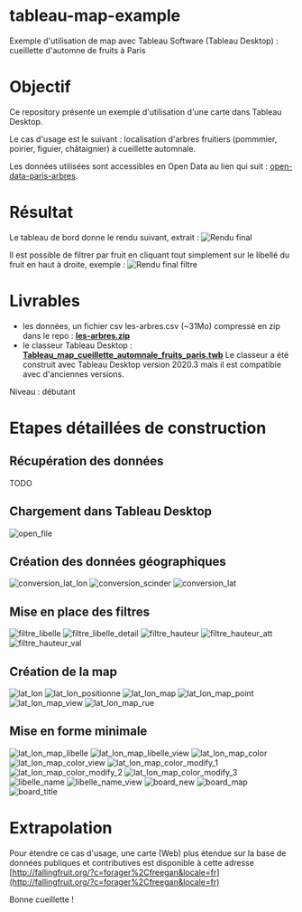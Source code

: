 # tableau-map-example
Exemple d'utilisation de map avec Tableau Software (Tableau Desktop) : cueillette d'automne de fruits à Paris

# Objectif
Ce repository présente un exemple d'utilisation d'une carte dans Tableau Desktop.

Le cas d'usage est le suivant : localisation d'arbres fruitiers (pommmier, poirier, figuier, châtaignier) à cueillette automnale.

Les données utilisées sont accessibles en Open Data au lien qui suit : [open-data-paris-arbres](https://opendata.paris.fr/explore/dataset/les-arbres/export/?disjunctive.typeemplacement&disjunctive.arrondissement&disjunctive.libellefrancais&disjunctive.genre&disjunctive.espece&disjunctive.varieteoucultivar&disjunctive.stadedeveloppement&disjunctive.remarquable
).

# Résultat
Le tableau de bord donne le rendu suivant, extrait : ![Rendu final](/screenshots/Tableau%20Desktop%20-%20map%20-%20cueillette%20automnale%20de%20fruits%20paris%20v2.PNG)

Il est possible de filtrer par fruit en cliquant tout simplement sur le libellé du fruit en haut à droite, exemple :
![Rendu final filtre](/screenshots/Tableau%20Desktop%20-%20map%20-%20filtre%20pommier%20paris.PNG)

# Livrables 
 - les données, un fichier csv les-arbres.csv (~31Mo) compressé en zip dans le repo : **[les-arbres.zip](les-arbres.zip)**
 - le classeur Tableau Desktop : **[Tableau_map_cueillette_automnale_fruits_paris.twb](Tableau_map_cueillette_automnale_fruits_paris.twb)**
Le classeur a été construit avec Tableau Desktop version 2020.3 mais il est compatible avec d'anciennes versions.

Niveau : débutant

# Etapes détaillées de construction

## Récupération des données
TODO
## Chargement dans Tableau Desktop
![open_file](/screenshots/01_open_file.PNG)
## Création des données géographiques
![conversion_lat_lon](/screenshots/screenshot_tableau_map%20(1).png)
![conversion_scinder](/screenshots/screenshot_tableau_map%20(2).png)
![conversion_lat](/screenshots/screenshot_tableau_map%20(3).png)

## Mise en place des filtres
![filtre_libelle](/screenshots/screenshot_tableau_map%20(4).png)
![filtre_libelle_detail](/screenshots/screenshot_tableau_map%20(5).png)
![filtre_hauteur](/screenshots/screenshot_tableau_map%20(6).png)
![filtre_hauteur_att](/screenshots/screenshot_tableau_map%20(7).png)
![filtre_hauteur_val](/screenshots/screenshot_tableau_map%20(8).png)
## Création de la map
![lat_lon](/screenshots/screenshot_tableau_map%20(9).png)
![lat_lon_positionne](/screenshots/screenshot_tableau_map%20(11).png)
![lat_lon_map](/screenshots/screenshot_tableau_map%20(12).png)
![lat_lon_map_point](/screenshots/screenshot_tableau_map%20(13).png)
![lat_lon_map_view](/screenshots/screenshot_tableau_map%20(14).png)
![lat_lon_map_rue](/screenshots/screenshot_tableau_map%20(15).png)
## Mise en forme minimale
![lat_lon_map_libelle](/screenshots/screenshot_tableau_map%20(16).png)
![lat_lon_map_libelle_view](/screenshots/screenshot_tableau_map%20(17).png)
![lat_lon_map_color](/screenshots/screenshot_tableau_map%20(18).png)
![lat_lon_map_color_view](/screenshots/screenshot_tableau_map%20(19).png)
![lat_lon_map_color_modify_1](/screenshots/screenshot_tableau_map%20(20).png)
![lat_lon_map_color_modify_2](/screenshots/screenshot_tableau_map%20(21).png)
![lat_lon_map_color_modify_3](/screenshots/screenshot_tableau_map%20(22).png)
![libelle_name](/screenshots/screenshot_tableau_map%20(26).png)
![libelle_name_view](/screenshots/screenshot_tableau_map%20(27).png)
![board_new](/screenshots/screenshot_tableau_map%20(23).png)
![board_map](/screenshots/screenshot_tableau_map%20(24).png)
![board_title](/screenshots/screenshot_tableau_map%20(25).png)
# Extrapolation
Pour étendre ce cas d'usage, une carte (Web) plus étendue sur la base de données publiques et contributives est disponible à cette adresse [http://fallingfruit.org/?c=forager%2Cfreegan&locale=fr](http://fallingfruit.org/?c=forager%2Cfreegan&locale=fr)

Bonne cueillette !
